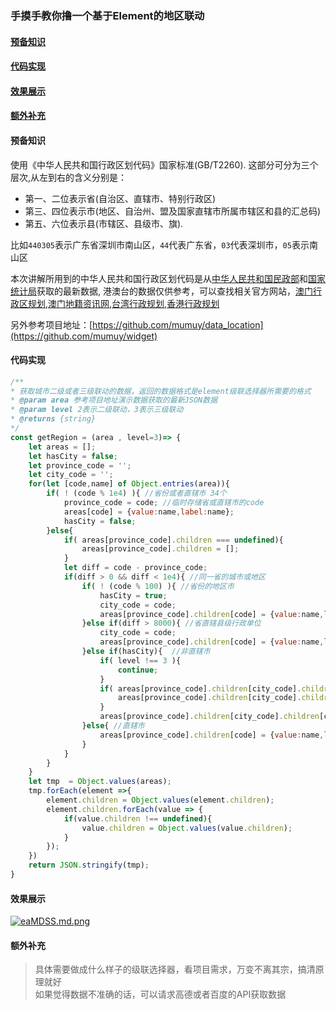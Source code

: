 ### 手摸手教你撸一个基于Element的地区联动
#### [预备知识](#a)
#### [代码实现](#b)
#### [效果展示](#c)
#### [额外补充](#d)



#### 预备知识<div id="a"></div>

使用《中华人民共和国行政区划代码》国家标准(GB/T2260). 这部分可分为三个层次,从左到右的含义分别是：
- 第一、二位表示省(自治区、直辖市、特别行政区)
- 第三、四位表示市(地区、自治州、盟及国家直辖市所属市辖区和县的汇总码)
- 第五、六位表示县(市辖区、县级市、旗).

比如`440305`表示广东省深圳市南山区，`44`代表广东省，`03`代表深圳市，`05`表示南山区  

本次讲解所用到的中华人民共和国行政区划代码是从[中华人民共和国民政部](http://www.mca.gov.cn/article/sj/xzqh/2019/)和[国家统计局](http://www.stats.gov.cn/tjsj/tjbz/tjyqhdmhcxhfdm/)获取的最新数据,
港澳台的数据仅供参考，可以查找相关官方网站，[澳门行政区规划](https://www.cpu.gov.mo/zh-hans/),[澳门地籍资讯网](https://cadastre.gis.gov.mo/MGSP_Cad/index.html),[台湾行政规划](http://www.xzqh.org/html/list/10034.html),[香港行政规划](https://baike.baidu.com/item/%E9%A6%99%E6%B8%AF%E5%8D%81%E5%85%AB%E5%8C%BA/7265721?fr=aladdin)  
 
另外参考项目地址：[https://github.com/mumuy/data_location](https://github.com/mumuy/widget)


#### 代码实现<div id="b"></div>
```javascript
/**
* 获取城市二级或者三级联动的数据，返回的数据格式是element级联选择器所需要的格式
* @param area 参考项目地址演示数据获取的最新JSON数据
* @param level 2表示二级联动，3表示三级联动
* @returns {string}
*/
const getRegion = (area , level=3)=> {
    let areas = [];
    let hasCity = false;
    let province_code = '';
    let city_code = '';
    for(let [code,name] of Object.entries(area)){
        if( ! (code % 1e4) ){ //省份或者直辖市 34个
            province_code = code; //临时存储省或直辖市的code
            areas[code] = {value:name,label:name};
            hasCity = false;
        }else{
            if( areas[province_code].children === undefined){
                areas[province_code].children = [];
            }
            let diff = code - province_code;
            if(diff > 0 && diff < 1e4){ //同一省的城市或地区
                if( ! (code % 100) ){ //省份的地区市
                    hasCity = true;
                    city_code = code;
                    areas[province_code].children[code] = {value:name,label:name};
                }else if(diff > 8000){ //省直辖县级行政单位
                    city_code = code;
                    areas[province_code].children[code] = {value:name,label:name};
                }else if(hasCity){  //非直辖市
                    if( level !== 3 ){
                        continue;
                    }
                    if( areas[province_code].children[city_code].children === undefined){
                        areas[province_code].children[city_code].children = [];
                    }
                    areas[province_code].children[city_code].children[code]={value:name,label:name};
                }else{ //直辖市
                    areas[province_code].children[code] = {value:name,label:name};
                }
            }
        }
    }
    let tmp  = Object.values(areas);
    tmp.forEach(element =>{
        element.children = Object.values(element.children);
        element.children.forEach(value => {
            if(value.children !== undefined){
                value.children = Object.values(value.children);
            }
        });
    })
    return JSON.stringify(tmp);
}
```
#### 效果展示<div id="c"></div>
[![eaMDSS.md.png](https://s2.ax1x.com/2019/08/01/eaMDSS.md.png)](https://imgchr.com/i/eaMDSS)

#### 额外补充<div id="d"></div>
>具体需要做成什么样子的级联选择器，看项目需求，万变不离其宗，搞清原理就好    
>如果觉得数据不准确的话，可以请求高德或者百度的API获取数据  
